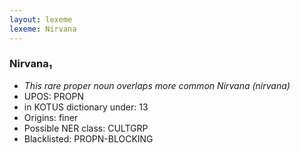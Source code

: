 ```yaml
---
layout: lexeme
lexeme: Nirvana
---
```


###  Nirvana₁

* _This rare proper noun overlaps more common *Nirvana* (nirvana)_
* UPOS:  PROPN
* in KOTUS dictionary under:  13
* Origins: finer 
* Possible NER class:  CULTGRP
* Blacklisted:  PROPN-BLOCKING

